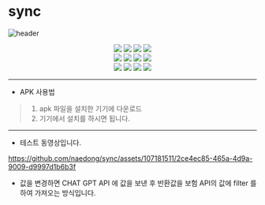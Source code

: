 # sync


![header](https://capsule-render.vercel.app/api?type=waving&color=gradient&customColorList=0,2,2,5&height=350&section=header&text=NaedongGithub&fontSize=90)


<div align="center">
	<img src="https://img.shields.io/badge/Java-007396?style=flat&logo=Java&logoColor=white" />
	<img src="https://img.shields.io/badge/Kotlin-7F52FF?style=flat&logo=Kotlin&logoColor=white" />
	<img src="https://img.shields.io/badge/Android-3DDC84?style=flat&logo=Android&logoColor=white" />
 	<img src="https://img.shields.io/badge/AndroidStudio-3DDC84?style=flat&logo=AndroidStudio&logoColor=white" />
   	<div>
	<img src="https://img.shields.io/badge/JetpackCompose-4285F4?style=flat&logo=JetpackCompose&logoColor=white" />
	<img src="https://img.shields.io/badge/Atom-66595C?style=flat&logo=Atom&logoColor=white" />
	<img src="https://img.shields.io/badge/Mariadb-003545?style=flat&logo=Mariadb&logoColor=white" />
	<img src="https://img.shields.io/badge/Figma-F24E1E?style=flat&logo=Figma&logoColor=white" />	
	</div>
	<div>
	<img src="https://img.shields.io/badge/JetBrains-000000?style=flat&logo=JetBrains&logoColor=white" />
	<img src="https://img.shields.io/badge/Json-000000?style=flat&logo=Json&logoColor=white" />
	<img src="https://img.shields.io/badge/Gradle-02303A?style=flat&logo=Gradle&logoColor=white" />
	<img src="https://img.shields.io/badge/Firebase-FFCA28?style=flat&logo=Firebase&logoColor=white" />	
	</div>
</div>

---

 * APK 사용법
 > 1. apk 파일을 설치한 기기에 다운로드
>  2. 기기에서 설치를 하시면 됩니다.


---

* 테스트 동영상입니다.

https://github.com/naedong/sync/assets/107181511/2ce4ec85-465a-4d9a-9009-d9997d1b6b3f

* 값을 변경하면 CHAT GPT API 에 값을 보낸 후 반환값을 보험 API의 값에 filter 를 하여 가져오는 방식입니다.  
